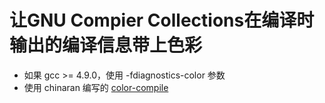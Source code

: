 <link href="../../css/style.css" rel="stylesheet" type="text/css" />


# 让GNU Compier Collections在编译时输出的编译信息带上色彩
+ 如果 gcc >= 4.9.0，使用 -fdiagnostics-color 参数
+ 使用 chinaran 编写的 [color-compile](https://github.com/chinaran/color-compile)
